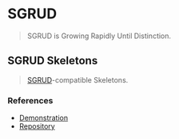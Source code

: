 # SGRUD
> SGRUD is Growing Rapidly Until Distinction.

## SGRUD Skeletons
> [SGRUD](https://sgrud.github.io)-compatible Skeletons.

### References
- [Demonstration](https://sgrud.github.io/skeletons)
- [Repository](https://github.com/sgrud/skeletons)
